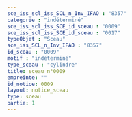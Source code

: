 ```yaml
---
sce_iss_scl_iss_SCL_n_Inv_IFAO : "8357"
categorie : "indéterminé"
sce_iss_scl_iss_SCE_id_sceau : "0009"
sce_iss_scl_iss_SCE_id_sceau : "0017"
typeObjet : "Sceau"
sce_iss_SCL_n_Inv_IFAO : "8357"
id_sceau : "0009"
motif : "indéterminé"
type_sceau : "cylindre"
title: sceau n°0009
empreinte: ""
id_notice: 0009
layout: notice_sceau
type: sceau
partie: 1
---
```

